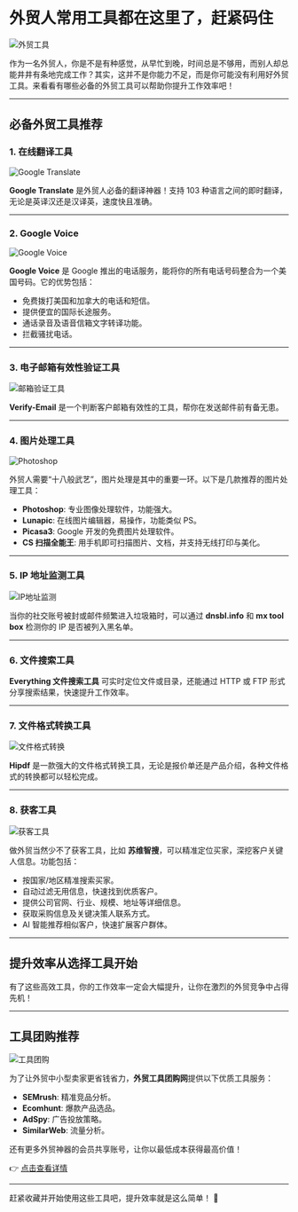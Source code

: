# 外贸人常用工具都在这里了，赶紧码住

![外贸工具](https://i-blog.csdnimg.cn/blog_migrate/44017f9bff3138ff8bdd414abec18dda.jpeg)

作为一名外贸人，你是不是有种感觉，从早忙到晚，时间总是不够用，而别人却总能井井有条地完成工作？其实，这并不是你能力不足，而是你可能没有利用好外贸工具。来看看有哪些必备的外贸工具可以帮助你提升工作效率吧！

---

## 必备外贸工具推荐

### 1. 在线翻译工具

![Google Translate](https://i-blog.csdnimg.cn/blog_migrate/6a77c55ff7b38fd7b313cd8fd2e32598.jpeg)

**Google Translate** 是外贸人必备的翻译神器！支持 103 种语言之间的即时翻译，无论是英译汉还是汉译英，速度快且准确。

---

### 2. Google Voice

![Google Voice](https://i-blog.csdnimg.cn/blog_migrate/f876396e7d3e8c69d07f2143d6bed47b.jpeg)

**Google Voice** 是 Google 推出的电话服务，能将你的所有电话号码整合为一个美国号码。它的优势包括：

- 免费拨打美国和加拿大的电话和短信。
- 提供便宜的国际长途服务。
- 通话录音及语音信箱文字转译功能。
- 拦截骚扰电话。

---

### 3. 电子邮箱有效性验证工具

![邮箱验证工具](https://i-blog.csdnimg.cn/blog_migrate/c245333dea8eda8f0636b5d6d830f103.jpeg)

**Verify-Email** 是一个判断客户邮箱有效性的工具，帮你在发送邮件前有备无患。

---

### 4. 图片处理工具

![Photoshop](https://i-blog.csdnimg.cn/blog_migrate/db5eec05b65936dbab6cac002b6bfdd0.jpeg)

外贸人需要“十八般武艺”，图片处理是其中的重要一环。以下是几款推荐的图片处理工具：

- **Photoshop**: 专业图像处理软件，功能强大。
- **Lunapic**: 在线图片编辑器，易操作，功能类似 PS。
- **Picasa3**: Google 开发的免费图片处理软件。
- **CS 扫描全能王**: 用手机即可扫描图片、文档，并支持无线打印与美化。

---

### 5. IP 地址监测工具

![IP地址监测](https://i-blog.csdnimg.cn/blog_migrate/402daf5094aa6287a4ee8dbc84315f63.png)

当你的社交账号被封或邮件频繁进入垃圾箱时，可以通过 **dnsbl.info** 和 **mx tool box** 检测你的 IP 是否被列入黑名单。

---

### 6. 文件搜索工具

**Everything 文件搜索工具** 可实时定位文件或目录，还能通过 HTTP 或 FTP 形式分享搜索结果，快速提升工作效率。

---

### 7. 文件格式转换工具

![文件格式转换](https://i-blog.csdnimg.cn/blog_migrate/b9768208cb9ff03d887dbc72dc576f93.jpeg)

**Hipdf** 是一款强大的文件格式转换工具，无论是报价单还是产品介绍，各种文件格式的转换都可以轻松完成。

---

### 8. 获客工具

![获客工具](https://i-blog.csdnimg.cn/blog_migrate/6e3b31b695f621f50ab9ac1719b86acb.jpeg)

做外贸当然少不了获客工具，比如 **苏维智搜**，可以精准定位买家，深挖客户关键人信息。功能包括：

- 按国家/地区精准搜索买家。
- 自动过滤无用信息，快速找到优质客户。
- 提供公司官网、行业、规模、地址等详细信息。
- 获取采购信息及关键决策人联系方式。
- AI 智能推荐相似客户，快速扩展客户群体。

---

## 提升效率从选择工具开始

有了这些高效工具，你的工作效率一定会大幅提升，让你在激烈的外贸竞争中占得先机！

---

## 工具团购推荐

![工具团购](https://i-blog.csdnimg.cn/blog_migrate/41c2c31cf4d35176495681a4ee637efd.jpeg)

为了让外贸中小型卖家更省钱省力，**外贸工具团购网**提供以下优质工具服务：

- **SEMrush**: 精准竞品分析。
- **Ecomhunt**: 爆款产品选品。
- **AdSpy**: 广告投放策略。
- **SimilarWeb**: 流量分析。

还有更多外贸神器的会员共享账号，让你以最低成本获得最高价值！

👉 [点击查看详情](https://bit.ly/waimao518)

---

赶紧收藏并开始使用这些工具吧，提升效率就是这么简单！ 🎯
